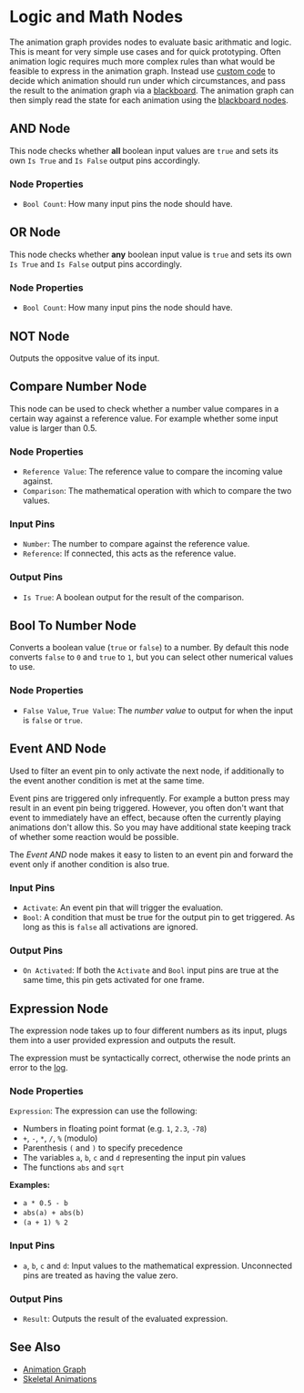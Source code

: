 # Logic and Math Nodes

The animation graph provides nodes to evaluate basic arithmatic and logic. This is meant for very simple use cases and for quick prototyping. Often animation logic requires much more complex rules than what would be feasible to express in the animation graph. Instead use [custom code](../../../custom-code/custom-code-overview.md) to decide which animation should run under which circumstances, and pass the result to the animation graph via a [blackboard](../../../Miscellaneous/blackboards.md). The animation graph can then simply read the state for each animation using the [blackboard nodes](anim-nodes-blackboard.md).

## AND Node

This node checks whether **all** boolean input values are `true` and sets its own `Is True` and `Is False` output pins accordingly.

### Node Properties

* `Bool Count`: How many input pins the node should have.

## OR Node

This node checks whether **any** boolean input value is `true` and sets its own `Is True` and `Is False` output pins accordingly.

### Node Properties

* `Bool Count`: How many input pins the node should have.

## NOT Node

Outputs the oppositve value of its input.

## Compare Number Node

This node can be used to check whether a number value compares in a certain way against a reference value. For example whether some input value is larger than 0.5.

### Node Properties

* `Reference Value`: The reference value to compare the incoming value against.
* `Comparison`: The mathematical operation with which to compare the two values.

### Input Pins

* `Number`: The number to compare against the reference value.
* `Reference`: If connected, this acts as the reference value.

### Output Pins

* `Is True`: A boolean output for the result of the comparison.


## Bool To Number Node

Converts a boolean value (`true` or `false`) to a number. By default this node converts `false` to `0` and `true` to `1`, but you can select other numerical values to use.

### Node Properties

* `False Value`, `True Value`: The *number value* to output for when the input is `false` or `true`.

## Event AND Node

Used to filter an event pin to only activate the next node, if additionally to the event another condition is met at the same time.

Event pins are triggered only infrequently. For example a button press may result in an event pin being triggered. However, you often don't want that event to immediately have an effect, because often the currently playing animations don't allow this. So you may have additional state keeping track of whether some reaction would be possible.

The *Event AND* node makes it easy to listen to an event pin and forward the event only if another condition is also true.

### Input Pins

* `Activate`: An event pin that will trigger the evaluation.
* `Bool`: A condition that must be true for the output pin to get triggered. As long as this is `false` all activations are ignored.

### Output Pins

* `On Activated`: If both the `Activate` and `Bool` input pins are true at the same time, this pin gets activated for one frame.

## Expression Node

The expression node takes up to four different numbers as its input, plugs them into a user provided expression and outputs the result.

The expression must be syntactically correct, otherwise the node prints an error to the [log](../../../debugging/logging.md).

### Node Properties

`Expression`: The expression can use the following:

* Numbers in floating point format (e.g. `1`, `2.3`, `-78`)
* `+`, `-`, `*`, `/`, `%` (modulo)
* Parenthesis `(` and `)` to specify precedence
* The variables `a`, `b`, `c` and `d` representing the input pin values
* The functions `abs` and `sqrt`

**Examples:**

* `a * 0.5 - b`
* `abs(a) + abs(b)`
* `(a + 1) % 2`

### Input Pins

* `a`, `b`, `c` and `d`: Input values to the mathematical expression. Unconnected pins are treated as having the value zero.

### Output Pins

* `Result`: Outputs the result of the evaluated expression.

## See Also

* [Animation Graph](animation-graph-overview.md)
* [Skeletal Animations](../skeletal-animation-overview.md)
